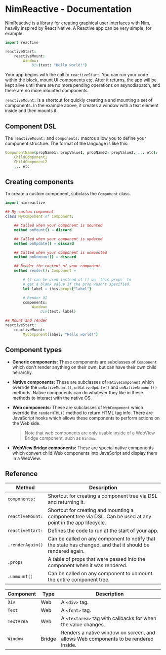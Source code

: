 # NimReactive - Documentation

NimReactive is a library for creating graphical user interfaces with Nim, heavily inspired by React Native. A Reactive app can be very simple, for example:

```nim
import reactive

reactiveStart:
    reactiveMount:
        Window:
            Div(text: "Hello world!")
```

Your app begins with the call to `reactiveStart`. You can run your code within the block, mount UI components etc. After it returns, the app will be kept alive until there are no more pending operations on asyncdispatch, and there are no more mounted components.

`reactiveMount:` is a shortcut for quickly creating a and mounting a set of components. In the example above, it creates a window with a text element inside and then mounts it.



## Component DSL

The `reactiveMount:` and `components:` macros allow you to define your component structure. The format of the language is like this:

```nim
ComponentName(propName1: propValue1, propName2: propValue2, ... etc):
    ChildComponent1
    ChildComponent2
    ... etc
```


## Creating components

To create a custom component, subclass the `Component` class.

```nim
import nimreactive

## My custom component
class MyComponent of Component:

    ## Called when your component is mounted
    method onMount() = discard

    ## Called when your component is updated
    method onUpdate() = discard

    ## Called when your component is unmounted
    method onUnmount() = discard

    ## Render the content of your component
    method render(): Component =

        # {} can be used instead of [] on `this.props` to
        # get a blank value if the prop wasn't specified.
        let label = this.props{"label"}

        # Render UI
        components:
            Window:
                Div(text: label)

## Mount and render
reactiveStart:
    reactiveMount:
        MyComponent(label: "Hello world!")
```




## Component types

- **Generic components:** These components are subclasses of `Component` which don't render anything on their own, but can have their own child heirarchy.

- **Native components:** These are subclasses of `NativeComponent` which override the `onNativeMount()`, `onNativeUpdate()` and `onNativeUnmount()` methods. Native components can do whatever they like in these methods to interact with the native OS.

- **Web components:** These are subclasses of `WebComponent` which override the `renderHTML()` method to return HTML tag info. There are JavaScript hooks which allows these components to perform actions on the Web side.

  > Note that web components are only usable inside of a WebView Bridge component, such as `Window`.

- **WebView Bridge components:** These are special native components which convert child Web components into JavaScript and display them in a WebView.


## Reference

Method              | Description
--------------------|----------------------------
`components:`       | Shortcut for creating a component tree via DSL and returning it.
`reactiveMount:`    | Shortcut for creating and mounting a component tree via DSL. Can be used at any point in the app lifecycle.
`reactiveStart:`    | Defines the code to run at the start of your app.
`.renderAgain()`    | Can be called on any component to notify that the state has changed, and that it should be rendered again.
`.props`            | A table of props that were passed into the component when it was rendered.
`.unmount()`        | Can be called on any component to unmount the entire component tree.

Component           | Type      | Description
--------------------|-----------|----------------
`Div`               | Web       | A `<div>` tag.
`Text`              | Web       | A `<font>` tag.
`TextArea`          | Web       | A `<textarea>` tag with callbacks for when the value changes.
`Window`            | Bridge    | Renders a native window on screen, and allows Web components to be rendered inside.